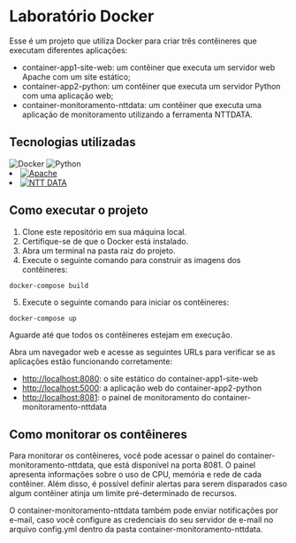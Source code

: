<!DOCTYPE html>
<html>
<head>
	<meta charset="UTF-8">
</head>
<body>
	<h1>Laboratório Docker</h1>
	<p>Esse é um projeto que utiliza Docker para criar três contêineres que executam diferentes aplicações:</p>
	<ul>
		<li>container-app1-site-web: um contêiner que executa um servidor web Apache com um site estático;</li>
		<li>container-app2-python: um contêiner que executa um servidor Python com uma aplicação web;</li>
		<li>container-monitoramento-nttdata: um contêiner que executa uma aplicação de monitoramento utilizando a ferramenta NTTDATA.</li>
	</ul>
<h2>Tecnologias utilizadas</h2>
	<div>
		<img src="https://img.icons8.com/color/48/000000/docker.png" alt="Docker" title="Docker" />
		<img src="https://img.icons8.com/color/48/000000/python.png" alt="Python" title="Python" />
		<li><a href="https://httpd.apache.org"><img src="https://img.icons8.com/color/48/000000/apache.png" alt="Apache" title="Apache" /></a></li>
	<li><a href="https://www.nttdata.com/global/en/"><img src="https://img.icons8.com/color/48/000000/ntt.png" alt="NTT DATA" title="NTT DATA" /></a></li>
	</div>
	<h2>Como executar o projeto</h2>
	<ol>
		<li>Clone este repositório em sua máquina local.</li>
		<li>Certifique-se de que o Docker está instalado.</li>
		<li>Abra um terminal na pasta raiz do projeto.</li>
		<li>Execute o seguinte comando para construir as imagens dos contêineres:</li>
	</ol>
	<code>docker-compose build</code>
	<ol start="5">
		<li>Execute o seguinte comando para iniciar os contêineres:</li>
	</ol>
	<code>docker-compose up</code>
	<p>Aguarde até que todos os contêineres estejam em execução.</p>
	<p>Abra um navegador web e acesse as seguintes URLs para verificar se as aplicações estão funcionando corretamente:</p>
	<ul>
		<li><a href="http://localhost:8080">http://localhost:8080</a>: o site estático do container-app1-site-web</li>
		<li><a href="http://localhost:5000">http://localhost:5000</a>: a aplicação web do container-app2-python</li>
		<li><a href="http://localhost:8081">http://localhost:8081</a>: o painel de monitoramento do container-monitoramento-nttdata</li>
	</ul>
	<h2>Como monitorar os contêineres</h2>

<p>Para monitorar os contêineres, você pode acessar o painel do container-monitoramento-nttdata, que está disponível na porta 8081. O painel apresenta informações sobre o uso de CPU, memória e rede de cada contêiner. Além disso, é possível definir alertas para serem disparados caso algum contêiner atinja um limite pré-determinado de recursos.</p>
	
<p>O container-monitoramento-nttdata também pode enviar notificações por e-mail, caso você configure as credenciais do seu servidor de e-mail no arquivo config.yml dentro da pasta container-monitoramento-nttdata.<p>

</body>
</html>
